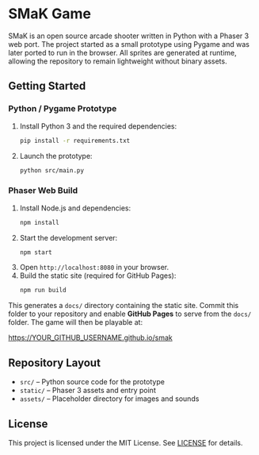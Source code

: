# SMaK Game

SMaK is an open source arcade shooter written in Python with a Phaser 3 web port. The project started as a small prototype using Pygame and was later ported to run in the browser. All sprites are generated at runtime, allowing the repository to remain lightweight without binary assets.

## Getting Started

### Python / Pygame Prototype
1. Install Python 3 and the required dependencies:
   ```bash
   pip install -r requirements.txt
   ```
2. Launch the prototype:
   ```bash
   python src/main.py
   ```

### Phaser Web Build
1. Install Node.js and dependencies:
   ```bash
   npm install
   ```
2. Start the development server:
   ```bash
   npm start
   ```
3. Open `http://localhost:8080` in your browser.
4. Build the static site (required for GitHub Pages):
   ```bash
   npm run build
   ```

This generates a `docs/` directory containing the static site. Commit this
folder to your repository and enable **GitHub Pages** to serve from the `docs/`
folder. The game will then be playable at:

<https://YOUR_GITHUB_USERNAME.github.io/smak>

## Repository Layout
- `src/` – Python source code for the prototype
- `static/` – Phaser 3 assets and entry point
- `assets/` – Placeholder directory for images and sounds

## License

This project is licensed under the MIT License. See [LICENSE](LICENSE) for details.
